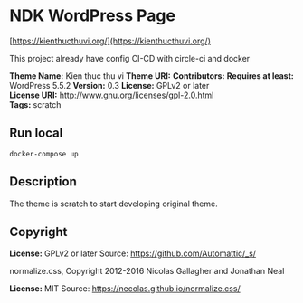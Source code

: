 # NDK WordPress Page

[https://kienthucthuvi.org/](https://kienthucthuvi.org/)

This project already have config CI-CD with circle-ci and docker

**Theme Name:** Kien thuc thu vi 
**Theme URI:** 
**Contributors:** 
**Requires at least:** WordPress 5.5.2
**Version:** 0.3 
**License:** GPLv2 or later  
**License URI:** http://www.gnu.org/licenses/gpl-2.0.html  
**Tags:** scratch  

## Run local

`docker-compose up`

## Description

The theme is scratch to start developing original theme.  

## Copyright

**License:** GPLv2 or later
Source: https://github.com/Automattic/_s/

normalize.css, Copyright 2012-2016 Nicolas Gallagher and Jonathan Neal

**License:** MIT
Source: https://necolas.github.io/normalize.css/


